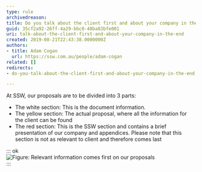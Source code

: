 ```yaml
---
type: rule
archivedreason: 
title: Do you talk about the client first and about your company in the end?
guid: 35cf2a92-26ff-4a29-bbc0-48ba83bfe001
uri: talk-about-the-client-first-and-about-your-company-in-the-end
created: 2019-08-21T22:43:38.0000000Z
authors:
- title: Adam Cogan
  url: https://ssw.com.au/people/adam-cogan
related: []
redirects:
- do-you-talk-about-the-client-first-and-about-your-company-in-the-end

---
```


At SSW, our proposals are to be divided into 3 parts:

* The white section: This is the document information.
* The yellow section: The actual proposal, where all the information for the client can be found
* The red section: This is the SSW section and contains a brief presentation of our company and appendices. Please note that this section is not as relevant to client and therefore comes last


<!--endintro-->


::: ok  
![Figure: Relevant information comes first on our proposals](Proposals\_ClientPagesFirst.jpg)  
:::

